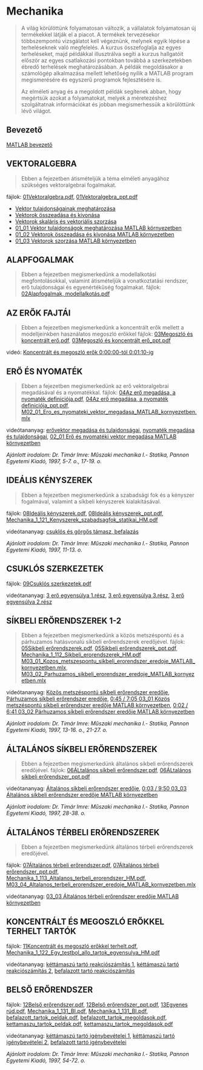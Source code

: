 # Mechanika
> A világ körülöttünk folyamatosan változik, a vállalatok folyamatosan új termékekkel látják el a piacot. A termékek tervezésekor többszempontú vizsgálatot kell végeznünk, melynek egyik lépése a terheléseknek való megfelelés. A kurzus összefoglalja az egyes terheléseket, majd példákkal illusztrálva segíti a kurzus hallgatóit először az egyes csatlakozási pontokban továbbá a szerkezetekben ébredő terhelések meghatározásában. A példák megoldásakor a számológép alkalmazása mellett lehetőség nyílik a MATLAB program megismerésére és egyszerű programok fejlesztésére is.
>
> Az elméleti anyag és a megoldott példák segítenek abban, hogy megértsük azokat a folyamatokat, melyek a méretezéshez szolgáltatnak információkat és jobban megismerhessük a körülöttünk lévő világot.


## Bevezető
[MATLAB bevezető](https://www.youtube.com/watch?v=DnMzCISS4Kw)

## VEKTORALGEBRA
>Ebben a fejezetben átismételjük a téma elméleti anyagához szükséges vektoralgebrai fogalmakat.

fájlok: [01Vektoralgebra.pdf](https://github.com/gabboraron/Mechanika/blob/master/01Vektoralgebra.pdf), [01Vektoralgebra_ppt.pdf](https://github.com/gabboraron/Mechanika/blob/master/01Vektoralgebra_ppt.pdf)

- [Vektor tulajdonságainak meghatározása](https://www.youtube.com/watch?v=6vZ_pjKKnRY)
- [Vektorok összeadása és kivonása](https://www.youtube.com/watch?v=JekJYqUlb0M&feature=emb_title)
- [Vektorok skaláris és vektoriális szorzása](https://www.youtube.com/watch?v=GEG5HmB9iLE&feature=emb_title)
- [01_01 Vektor tulajdonságok meghatározása MATLAB környezetben](https://www.youtube.com/watch?v=ahITjcYwTHM&feature=emb_title)
- [01_02 Vektorok összeadása és kivonása MATLAB környezetben](https://www.youtube.com/watch?v=maaHUHIRy1s&feature=emb_title)
- [01_03 Vektorok szorzása MATLAB környezetben](https://www.youtube.com/watch?v=OLNMhaJAMrs&feature=emb_title)

## ALAPFOGALMAK
> Ebben a fejezetben megismerkedünk a modellalkotási megfontolásokkal, valamint átismételjük a vonatkoztatási rendszer, erő tulajdonságai és egyenértékűség fogalmakat.
fájlok: [02Alapfogalmak, modellalkotás.pdf](https://github.com/gabboraron/Mechanika/blob/master/02Alapfogalmak%2C%20modellalkot%C3%A1s.pdf)

## AZ ERŐK FAJTÁI
> Ebben a fejezetben megismerkedünk a koncentrált erők mellett a modelljeinkben használatos megoszló erőkkel
fájlok: [03Megoszló és koncentrált erő.pdf](https://github.com/gabboraron/Mechanika/blob/master/03Megoszl%C3%B3%20%C3%A9s%20koncentr%C3%A1lt%20er%C5%91.pdf), [03Megoszló és koncentrált erő_ppt.pdf](https://github.com/gabboraron/Mechanika/blob/master/03Megoszl%C3%B3%20%C3%A9s%20koncentr%C3%A1lt%20er%C5%91_ppt.pdf)

videó: [Koncentrált és megoszló erők 0:00:00-tól 0:01:10-ig](https://www.youtube.com/watch?v=Q56CYcI4pUE&feature=emb_title)

## ERŐ ÉS NYOMATÉK
> Ebben a fejezetben megismerkedünk az erő vektoralgebrai megadásával és a nyomatékkal.
fájlok: [04Az erő megadása, a nyomaték definiciója.pdf](https://github.com/gabboraron/Mechanika/blob/master/04Az%20er%C5%91%20megad%C3%A1sa%2C%20a%20nyomat%C3%A9k%20definici%C3%B3ja.pdf), [04Az erő megadása, a nyomaték definiciója_ppt.pdf](https://github.com/gabboraron/Mechanika/blob/master/04Az%20er%C5%91%20megad%C3%A1sa%2C%20a%20nyomat%C3%A9k%20definici%C3%B3ja_ppt.pdf), [M02_01_Ero_es_nyomateki_vektor_megadasa_MATLAB_kornyezetben.mlx](https://github.com/gabboraron/Mechanika/blob/master/M02_01_Ero_es_nyomateki_vektor_megadasa_MATLAB_kornyezetben.mlx)

videótananyag: [erővektor megadása és tulajdonságai](https://www.youtube.com/watch?v=KFSZLEQ9vGQ), [nyomaték megadása és tulajdonságai](https://www.youtube.com/watch?v=oU2cHH06jfw), [02_01 Erő és nyomatéki vektor megadása MATLAB környezetben](https://www.youtube.com/watch?v=J2Hfy2Bt2wk)

*Ajánlott irodalom: Dr. Timár Imre: Műszaki mechanika I.- Statika, Pannon Egyetemi Kiadó, 1997, 5-7. o., 17-19. o.*

## IDEÁLIS KÉNYSZEREK
> Ebben a fejezetben megismerkedünk a szabadsági fok és a kényszer fogalmával, valamint a síkbeli kényszerek kialakításával.

fájlok: [08Ideális kényszerek.pdf](https://github.com/gabboraron/Mechanika/blob/master/08Ide%C3%A1lis%20k%C3%A9nyszerek.pdf), [08Ideális kényszerek_ppt.pdf](https://github.com/gabboraron/Mechanika/blob/master/08Ide%C3%A1lis%20k%C3%A9nyszerek_ppt.pdf), [Mechanika_1_121_Kenyszerek_szabadsagfok_statikai_HM.pdf](https://github.com/gabboraron/Mechanika/blob/master/Mechanika_1_121_Kenyszerek_szabadsagfok_statikai_HM.pdf)

videótananyag: [csuklós és görgős támasz, befalazás](https://www.youtube.com/watch?v=FsZu_tAqsi8&feature=emb_title)

*Ajánlott irodalom: Dr. Timár Imre: Műszaki mechanika I.- Statika, Pannon Egyetemi Kiadó, 1997, 11-13. o.*

## CSUKLÓS SZERKEZETEK

fájlok: [09Csuklós szerkezetek.pdf](https://github.com/gabboraron/Mechanika/blob/master/09Csukl%C3%B3s%20szerkezetek.pdf)

videótananyag: [3 erő egyensúlya 1.rész](https://www.youtube.com/watch?v=Z-r348cNw9Y&feature=emb_title), [3 erő egyensúlya 3.rész](https://www.youtube.com/watch?v=PMGNvDIhoN8&feature=emb_title), [3 erő egyensúlya 2.rész](https://www.youtube.com/watch?v=iHFkIzWOkKs&feature=emb_title)

## SÍKBELI ERŐRENDSZEREK 1-2
> Ebben a fejezetben megismerkedünk a közös metszéspontú és a párhuzamos hatásvonalú síkbeli erőrendszerek eredőjével.
fájlok: [05Sikbeli erőrendszerek.pdf](https://github.com/gabboraron/Mechanika/blob/master/05Sikbeli%20er%C5%91rendszerek.pdf), [05Sikbeli erőrendszerek_ppt.pdf](https://github.com/gabboraron/Mechanika/blob/master/05Sikbeli%20er%C5%91rendszerek_ppt.pdf), [Mechanika_1_112_Sikbeli_erorendszerek_HM.pdf](https://github.com/gabboraron/Mechanika/blob/master/Mechanika_1_112_Sikbeli_erorendszerek_HM.pdf) [M03_01_Kozos_metszespontu_sikbeli_erorendszer_eredoje_MATLAB_kornyezetben.mlx](https://github.com/gabboraron/Mechanika/blob/master/M03_01_Kozos_metszespontu_sikbeli_erorendszer_eredoje_MATLAB_kornyezetben.mlx), [M03_02_Parhuzamos_sikbeli_erorendszer_eredoje_MATLAB_kornyezetben.mlx](https://github.com/gabboraron/Mechanika/blob/master/M03_02_Parhuzamos_sikbeli_erorendszer_eredoje_MATLAB_kornyezetben.mlx)

videótananyag: [Közös metszéspontú síkbeli erőrendszer eredője](https://www.youtube.com/watch?v=giMmPc_Xf_M), [Párhuzamos síkbeli erőrendszer eredője](https://www.youtube.com/watch?v=etRnXpq0K_o), [
0:45 / 7:05
03_01 Közös metszéspontú síkbeli erőrendszer eredője MATLAB környezetben](https://www.youtube.com/watch?v=yhSs5VveII0), [
0:02 / 6:41
03_02 Párhuzamos síkbeli erőrendszer eredője MATLAB környezetben](https://www.youtube.com/watch?v=gVlM95Cpxcc)

*Ajánlott irodalom: Dr. Timár Imre: Műszaki mechanika I.- Statika, Pannon Egyetemi Kiadó, 1997, 13-16. o., 21-27. o.*

## ÁLTALÁNOS SÍKBELI ERŐRENDSZEREK
> Ebben a fejezetben megismerkedünk általános síkbeli erőrendszerek eredőjével.
fájlok: [06ÁLtalános síkbeli erőrendszer.pdf](https://github.com/gabboraron/Mechanika/blob/master/06%C3%81Ltal%C3%A1nos%20s%C3%ADkbeli%20er%C5%91rendszer.pdf), [06ÁLtalános síkbeli erőrendszer_ppt.pdf](https://github.com/gabboraron/Mechanika/blob/master/06%C3%81Ltal%C3%A1nos%20s%C3%ADkbeli%20er%C5%91rendszer_ppt.pdf)

videótananyag: [Általános síkbeli erőrendszer eredője](https://www.youtube.com/watch?v=QJy-AG87JMc&feature=emb_title), [
0:03 / 9:50
03_03 Általános síkbeli erőrendszer eredője MATLAB környezetben](https://www.youtube.com/watch?v=h-58U9MG3tI&feature=emb_title)

*Ajánlott irodalom: Dr. Timár Imre: Műszaki mechanika I.- Statika, Pannon Egyetemi Kiadó, 1997, 28-38. o.*

## ÁLTALÁNOS TÉRBELI ERŐRENDSZEREK
> Ebben a fejezetben megismerkedünk általános térbeli erőrendszerek eredőjével.

fájlok: [07Általános térbeli erőrendszer.pdf](https://github.com/gabboraron/Mechanika/blob/master/07%C3%81ltal%C3%A1nos%20t%C3%A9rbeli%20er%C5%91rendszer.pdf), [07Általános térbeli erőrendszer_ppt.pdf](https://github.com/gabboraron/Mechanika/blob/master/07%C3%81ltal%C3%A1nos%20t%C3%A9rbeli%20er%C5%91rendszer_ppt.pdf), [Mechanika_1_113_Altalanos_terbeli_erorendszer_HM.pdf](https://github.com/gabboraron/Mechanika/blob/master/Mechanika_1_113_Altalanos_terbeli_erorendszer_HM.pdf), [M03_04_Altalanos_terbeli_erorendszer_eredoje_MATLAB_kornyezetben.mlx](https://github.com/gabboraron/Mechanika/blob/master/M03_04_Altalanos_terbeli_erorendszer_eredoje_MATLAB_kornyezetben.mlx)

videótananyag: [03_03 Általános térbeli erőrendszer eredője MATLAB környezetben](https://www.youtube.com/watch?v=KlNWEIEBbCQ&feature=emb_title)

## KONCENTRÁLT ÉS MEGOSZLÓ ERŐKKEL TERHELT TARTÓK
fájlok: [11Koncentrált és megoszló erőkkel terhelt.pdf](https://github.com/gabboraron/Mechanika/blob/master/11Koncentr%C3%A1lt%20%C3%A9s%20megoszl%C3%B3%20er%C5%91kkel%20terhelt.pdf), [Mechanika_1_122_Egy_testbol_allo_tartok_egyensulya_HM.pdf](https://github.com/gabboraron/Mechanika/blob/master/Mechanika_1_122_Egy_testbol_allo_tartok_egyensulya_HM.pdf)

videótananyag: [kéttámaszú tartó reakciószámítás 1](https://www.youtube.com/watch?v=vyhO9tKSFqc), [kéttámaszú tartó reakciószámítás 2](https://www.youtube.com/watch?v=v9_p1O32B9M), [befalazott tartó reakciószámítás](https://www.youtube.com/watch?v=n3JW9rUiJ0Y)

## BELSŐ ERŐRENDSZER
fájlok: [12Belső erőrendszer.pdf](https://github.com/gabboraron/Mechanika/blob/master/12Bels%C5%91%20er%C5%91rendszer.pdf), [12Belső erőrendszer_ppt.pdf](https://github.com/gabboraron/Mechanika/blob/master/12Bels%C5%91%20er%C5%91rendszer_ppt.pdf), [13Egyenes rúd.pdf](https://github.com/gabboraron/Mechanika/blob/master/13Egyenes%20r%C3%BAd.pdf), [Mechanika_1_131_BI.pdf](https://github.com/gabboraron/Mechanika/blob/master/Mechanika_1_131_BI.pdf), [Mechanika_1_131_BI.pdf](https://github.com/gabboraron/Mechanika/blob/master/Mechanika_1_131_BI.pdf), [befalazott_tartok_peldak.pdf](https://github.com/gabboraron/Mechanika/blob/master/befalazott_tartok_peldak.pdf), [befalazott_tartok_megoldasok.pdf](https://github.com/gabboraron/Mechanika/blob/master/befalazott_tartok_megoldasok.pdf), [kettamaszu_tartok_peldak.pdf](https://github.com/gabboraron/Mechanika/blob/master/kettamaszu_tartok_peldak.pdf), [kettamaszu_tartok_megoldasok.pdf](https://github.com/gabboraron/Mechanika/blob/master/kettamaszu_tartok_megoldasok.pdf)

videótananyag: [kéttámaszú tartó igénybevételei 1](https://www.youtube.com/watch?v=gGYtUx5BSBc), [kéttámaszú tartó igénybevételei 2](https://www.youtube.com/watch?v=VjpRs9yrca4), [befalazott tartó igénybevételei](https://www.youtube.com/watch?v=ucbzN8-Fi1E)

*Ajánlott irodalom: Dr. Timár Imre: Műszaki mechanika I.- Statika, Pannon Egyetemi Kiadó, 1997, 54-72. o.*
